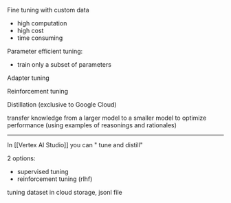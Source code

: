 
Fine tuning with custom data

- high computation
- high cost
- time consuming


Parameter efficient tuning:

- train only a subset of parameters

Adapter tuning

Reinforcement tuning

Distillation (exclusive to Google Cloud)

transfer knowledge from a larger model to a smaller model to optimize performance (using examples of reasonings and rationales)

---

In [[Vertex AI Studio]] you can " tune and distill"

2 options:

- supervised tuning
- reinforcement tuning (rlhf)

tuning dataset in cloud storage, jsonl file